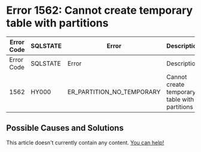 
# Error 1562: Cannot create temporary table with partitions


| Error Code | SQLSTATE | Error | Description |
| --- | --- | --- | --- |
| Error Code | SQLSTATE | Error | Description |
| 1562 | HY000 | ER_PARTITION_NO_TEMPORARY | Cannot create temporary table with partitions |




## Possible Causes and Solutions


This article doesn't currently contain any content. [You can help!](/kb/en/writing-and-editing-knowledge-base-articles/)

